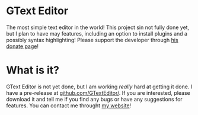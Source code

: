 # GText Editor
The most simple text editor in the world! This project sin not fully done yet, but I plan to have may features, including an option to install plugins and a possibly syntax highlighting! Please support the developer through [his donate page](https://ramirorocha.com/donate)!
# What is it?
GText Editor is not yet done, but I am working *really* hard at getting it done. I have a pre-release at [github.com/GTextEditor/](https://github.com/GTextEditor/GTextEditor/releases). If you are interested, please download it and tell me if you find any bugs or have any suggestions for features. You can contact me throught [my website](https://ramirorocha.com)!
